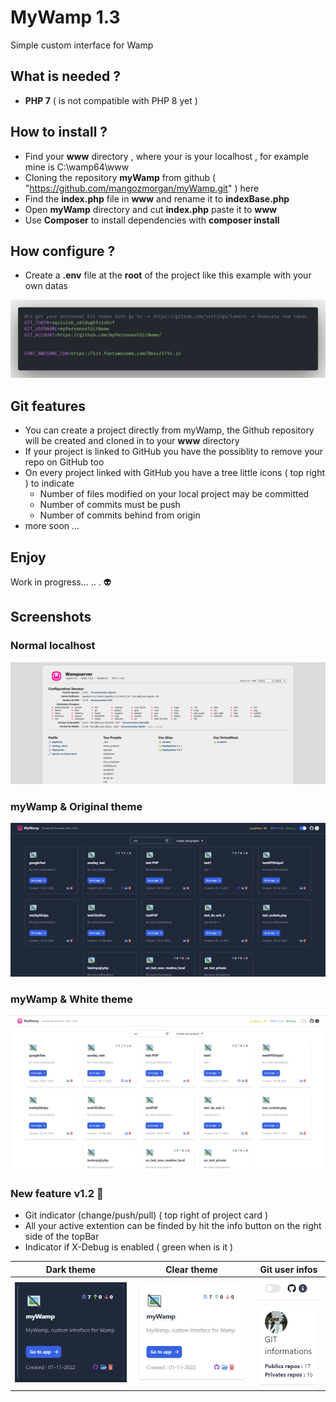 # MyWamp 1.3
Simple custom interface for Wamp
## What is needed ?
- **PHP 7** ( is not compatible with PHP 8 yet )
## How to install ?
- Find your **www** directory , where your is your localhost , for example mine is C:\wamp64\www
- Cloning the repository **myWamp** from github ( "https://github.com/mangozmorgan/myWamp.git" ) here 
- Find the **index.php** file in **www** and rename it to **indexBase.php**
- Open **myWamp** directory and cut **index.php** paste it to **www**
- Use **Composer** to install dependencies with **composer install** 
## How configure ? 
- Create a **.env** file at the **root** of the project like this example with your own datas

 ![Screenshot](assets/env.png)

## Git features
- You can create a project directly from myWamp, the Github repository will be created and cloned in to your **www** directory
- If your project is linked to GitHub you have the possiblity to remove your repo on GitHub too 
- On every project linked with GitHub you have a tree little icons ( top right ) to indicate 
  - Number of files modified on your local project may be committed
  - Number of commits must be push
  - Number of commits behind from origin
- more soon ...
## Enjoy
Work in progress... .. . 👽

## Screenshots

### Normal localhost
![Screenshot](assets/Screenshot_original.png)

### myWamp & Original theme
![Screenshot](assets/1.png)

### myWamp & White theme
![Screenshot](assets/2.png)

### New feature v1.2 💚

- Git indicator (change/push/pull) ( top right of project card )
- All your active extention can be finded by hit the info button on the right side of the topBar
- Indicator if X-Debug is enabled (  green when is it )


Dark theme            |  Clear theme | Git user infos
:-------------------------:|:-------------------------:|:---:
|![Screenshot](assets/screenNewblack.png)|![Screenshot](assets/screenNewWhiet.png)|![Screenshot](assets/git_w.png)

